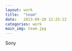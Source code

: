 ```yaml
---
layout: work
title:  "team"
date:   2013-09-28 12:25:22
categories: work
main_img: team.jpg
---
```


<p>Sony</p>